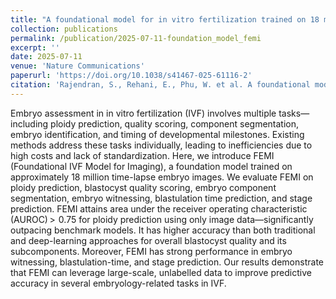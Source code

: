 ```yaml
---
title: "A foundational model for in vitro fertilization trained on 18 million time-lapse images"
collection: publications
permalink: /publication/2025-07-11-foundation_model_femi
excerpt: ''
date: 2025-07-11
venue: 'Nature Communications'
paperurl: 'https://doi.org/10.1038/s41467-025-61116-2'
citation: 'Rajendran, S., Rehani, E., Phu, W. et al. A foundational model for in vitro fertilization trained on 18 million time-lapse images. Nat Commun 16, 6235 (2025). https://doi.org/10.1038/s41467-025-61116-2'
---
```


Embryo assessment in in vitro fertilization (IVF) involves multiple tasks—including ploidy prediction, quality scoring, component segmentation, embryo identification, and timing of developmental milestones. Existing methods address these tasks individually, leading to inefficiencies due to high costs and lack of standardization. Here, we introduce FEMI (Foundational IVF Model for Imaging), a foundation model trained on approximately 18 million time-lapse embryo images. We evaluate FEMI on ploidy prediction, blastocyst quality scoring, embryo component segmentation, embryo witnessing, blastulation time prediction, and stage prediction. FEMI attains area under the receiver operating characteristic (AUROC) >  0.75 for ploidy prediction using only image data—significantly outpacing benchmark models. It has higher accuracy than both traditional and deep-learning approaches for overall blastocyst quality and its subcomponents. Moreover, FEMI has strong performance in embryo witnessing, blastulation-time, and stage prediction. Our results demonstrate that FEMI can leverage large-scale, unlabelled data to improve predictive accuracy in several embryology-related tasks in IVF.